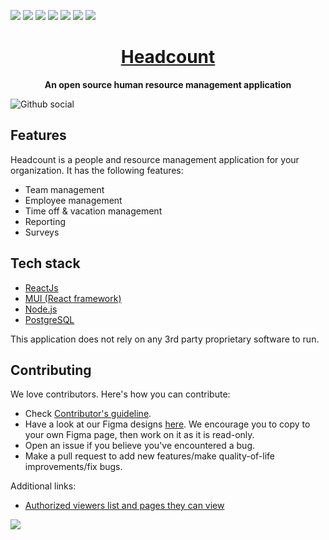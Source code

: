 ![](https://img.shields.io/github/license/bluewave-labs/bluewave-hrm)
![](https://img.shields.io/github/repo-size/bluewave-labs/bluewave-hrm)
![](https://img.shields.io/github/commit-activity/w/bluewave-labs/bluewave-hrm)
![](https://img.shields.io/github/last-commit/bluewave-labs/bluewave-hrm)
![](https://img.shields.io/github/languages/top/bluewave-labs/bluewave-hrm)
![](https://img.shields.io/github/issues-pr/bluewave-labs/bluewave-hrm)
![](https://img.shields.io/github/issues/bluewave-labs/bluewave-hrm)

<h1 align="center"><a href="https://bluewavelabs.ca" target="_blank">Headcount</a></h1>

<p align="center"><strong>An open source human resource management application</strong></p>

![Github social](https://github.com/user-attachments/assets/0ce6f478-bed8-4fd6-a287-2a5cf31148ed)

## Features 

Headcount is a people and resource management application for your organization. It has the following features: 

- Team management
- Employee management
- Time off & vacation management
- Reporting
- Surveys

## Tech stack

* [ReactJs](https://react.dev/)
* [MUI (React framework)](https://mui.com/)
* [Node.js](https://nodejs.org/en)
* [PostgreSQL](https://www.postgresql.org/)

This application does not rely on any 3rd party proprietary software to run.

## Contributing

We love contributors. Here's how you can contribute:

* Check [Contributor's guideline](https://github.com/bluewave-labs/headcount/blob/master/CONTRIBUTING.md).
* Have a look at our Figma designs [here](https://www.figma.com/design/GC5nLN8GAXV9NJkzEnDRj3/HRM-app?node-id=1-1207&t=adcmoAcr96lq7Fkb-1). We encourage you to copy to your own Figma page, then work on it as it is read-only.
* Open an issue if you believe you've encountered a bug.
* Make a pull request to add new features/make quality-of-life improvements/fix bugs.

Additional links: 

- [Authorized viewers list and pages they can view](https://docs.google.com/spreadsheets/d/14uDT2n0oRYgZLE3BzrQIvzmSzGA2C8588glhEPP7ILA/edit?gid=0#gid=0)

<a href="https://github.com/bluewave-labs/hrm/graphs/contributors">
  <img src="https://contrib.rocks/image?repo=bluewave-labs/headcount" />
</a>


